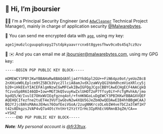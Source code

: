 ## 👋 Hi, I’m jboursier


👨‍💼 I'm a Principal Security Engineer (and [`AdwCleaner`](https://malwarebytes.com/adwcleaner) Technical Project Manager), mainly in charge of application security [@Malwarebytes](https://github.com/Malwarebytes).

🔏 You can send me encrypted data with [`age`](https://github.com/FiloSottile/age), using my key:

```
age1jmu6zlcguupqdcepy27stdpkyaavrrcnx6t8gyesfhwv9cx0s45q7cz9zv
```

🔏 ✉️ And you can email me at [jboursier@malwarebytes.com](mailto:jboursier@malwarebytes.com), using my GPG key:

```
-----BEGIN PGP PUBLIC KEY BLOCK-----

mDMEWCY3PBYJKwYBBAHaRw8BAQdA9lja4YYk8Gpl2GU++FiN64pz0ot/yeUoZ8c8
2nXHieW0LEplcm9tZSBCb3Vyc2llciA8amJvdXJzaWVyQG1hbHdhcmVieXRlcy5j
b20+iHkEExYIACEFAlgmNzwCGwMFCwkIBwIGFQgJCgsCBBYCAwECHgECF4AACgkQ
fCzvo5p8R6I46QD+Iow+MGT3kQ5vuyKwZxlUHOT2oP7ffsy0iY+FcTgMvhkA/jmo
kpdQ5/W/IvulE7OHxWVIEqfgznq4ot/+fnHKNGoLuDgEWCY3PBIKKwYBBAGXVQEF
AQEHQCIfezfne2tuET4e3VUf1wGbvN2w4XQU5GJeZbmDwQEDAwEIB4hhBBgWCAAJ
BQJYJjc8AhsMAAoJEHws76OafEeiVGoA/2zugNNKrcsOLebIW4ve7bC2a3lWf1H7
t42s0DkgzsJVAP4vQ7a4OtcYntHrt2YztYIrHc3IpRhEcV6RmnB3qZH/CA==
=YSHZ
-----END PGP PUBLIC KEY BLOCK-----
```

_**Note**: My personal account is [@fr33tux](https://github.com/fr33tux)._
